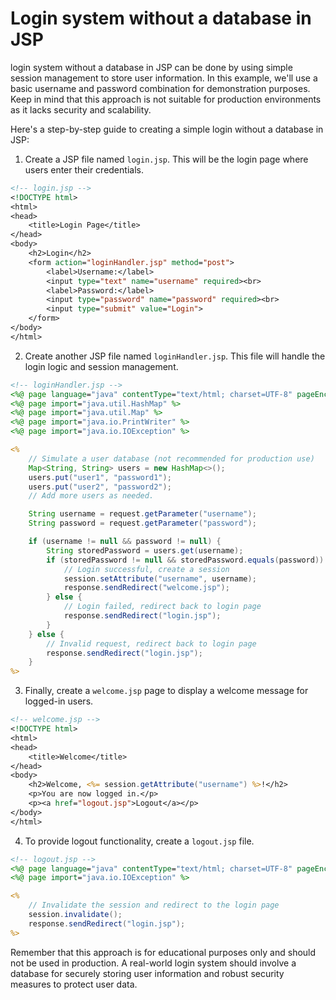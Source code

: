 # Login system without a database in JSP

login system without a database in JSP can be done by using simple session management to store user information. In this example, we'll use a basic username and password combination for demonstration purposes. Keep in mind that this approach is not suitable for production environments as it lacks security and scalability.

Here's a step-by-step guide to creating a simple login without a database in JSP:

1. Create a JSP file named `login.jsp`. This will be the login page where users enter their credentials.

```jsp
<!-- login.jsp -->
<!DOCTYPE html>
<html>
<head>
    <title>Login Page</title>
</head>
<body>
    <h2>Login</h2>
    <form action="loginHandler.jsp" method="post">
        <label>Username:</label>
        <input type="text" name="username" required><br>
        <label>Password:</label>
        <input type="password" name="password" required><br>
        <input type="submit" value="Login">
    </form>
</body>
</html>
```

2. Create another JSP file named `loginHandler.jsp`. This file will handle the login logic and session management.

```jsp
<!-- loginHandler.jsp -->
<%@ page language="java" contentType="text/html; charset=UTF-8" pageEncoding="UTF-8" %>
<%@ page import="java.util.HashMap" %>
<%@ page import="java.util.Map" %>
<%@ page import="java.io.PrintWriter" %>
<%@ page import="java.io.IOException" %>

<%
    // Simulate a user database (not recommended for production use)
    Map<String, String> users = new HashMap<>();
    users.put("user1", "password1");
    users.put("user2", "password2");
    // Add more users as needed.

    String username = request.getParameter("username");
    String password = request.getParameter("password");

    if (username != null && password != null) {
        String storedPassword = users.get(username);
        if (storedPassword != null && storedPassword.equals(password)) {
            // Login successful, create a session
            session.setAttribute("username", username);
            response.sendRedirect("welcome.jsp");
        } else {
            // Login failed, redirect back to login page
            response.sendRedirect("login.jsp");
        }
    } else {
        // Invalid request, redirect back to login page
        response.sendRedirect("login.jsp");
    }
%>
```

3. Finally, create a `welcome.jsp` page to display a welcome message for logged-in users.

```jsp
<!-- welcome.jsp -->
<!DOCTYPE html>
<html>
<head>
    <title>Welcome</title>
</head>
<body>
    <h2>Welcome, <%= session.getAttribute("username") %>!</h2>
    <p>You are now logged in.</p>
    <p><a href="logout.jsp">Logout</a></p>
</body>
</html>
```

4. To provide logout functionality, create a `logout.jsp` file.

```jsp
<!-- logout.jsp -->
<%@ page language="java" contentType="text/html; charset=UTF-8" pageEncoding="UTF-8" %>
<%@ page import="java.io.IOException" %>

<%
    // Invalidate the session and redirect to the login page
    session.invalidate();
    response.sendRedirect("login.jsp");
%>
```

Remember that this approach is for educational purposes only and should not be used in production. A real-world login system should involve a database for securely storing user information and robust security measures to protect user data.
